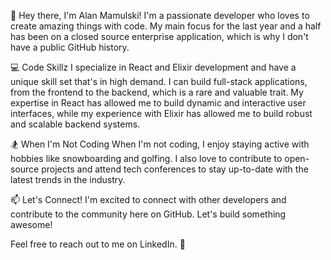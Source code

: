 
👋 Hey there, I'm Alan Mamulski!
I'm a passionate developer who loves to create amazing things with code. My main focus for the last year and a half has been on a closed source enterprise application, which is why I don't have a public GitHub history.

💻 Code Skillz
I specialize in React and Elixir development and have a unique skill set that's in high demand. I can build full-stack applications, from the frontend to the backend, which is a rare and valuable trait. My expertise in React has allowed me to build dynamic and interactive user interfaces, while my experience with Elixir has allowed me to build robust and scalable backend systems.

🏂 When I'm Not Coding
When I'm not coding, I enjoy staying active with hobbies like snowboarding and golfing. I also love to contribute to open-source projects and attend tech conferences to stay up-to-date with the latest trends in the industry.

📫 Let's Connect!
I'm excited to connect with other developers and contribute to the community here on GitHub. Let's build something awesome!

Feel free to reach out to me on LinkedIn. 🤝
